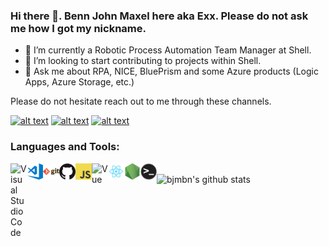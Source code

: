 ### Hi there 👋. Benn John Maxel here aka Exx. Please do not ask me how I got my nickname.

- 🔭 I’m currently a Robotic Process Automation Team Manager at Shell.
- 👯 I’m looking to start contributing to projects within Shell.
- 💬 Ask me about RPA, NICE, BluePrism and some Azure products (Logic Apps, Azure Storage, etc.)

Please do not hesitate reach out to me through these channels.

[![alt text][1.1]][1]
[![alt text][2.1]][2]
[![alt text][3.1]][3]

### Languages and Tools:
[<img align="left" alt="Visual Studio Code" width="26px" src="https://img.icons8.com/color/48/000000/azure-1.png" />][azure]
[<img align="left" alt="Visual Studio Code" width="26px" src="https://raw.githubusercontent.com/github/explore/80688e429a7d4ef2fca1e82350fe8e3517d3494d/topics/visual-studio-code/visual-studio-code.png" />][vscode]
[<img align="left" alt="Git" width="26px" src="https://raw.githubusercontent.com/github/explore/80688e429a7d4ef2fca1e82350fe8e3517d3494d/topics/git/git.png" />][git]
[<img align="left" alt="GitHub" width="26px" src="https://raw.githubusercontent.com/github/explore/78df643247d429f6cc873026c0622819ad797942/topics/github/github.png" />][github]
[<img align="left" alt="JavaScript" width="26px" src="https://raw.githubusercontent.com/github/explore/80688e429a7d4ef2fca1e82350fe8e3517d3494d/topics/javascript/javascript.png" />][javascript]
[<img align="left" alt="Vue" width="26px" src="https://img.icons8.com/color/48/000000/vue-js.png" />][vuejs]
[<img align="left" alt="React" width="26px" src="https://raw.githubusercontent.com/github/explore/80688e429a7d4ef2fca1e82350fe8e3517d3494d/topics/react/react.png" />][react]
[<img align="left" alt="Node.js" width="26px" src="https://raw.githubusercontent.com/github/explore/80688e429a7d4ef2fca1e82350fe8e3517d3494d/topics/nodejs/nodejs.png" />][nodejs]
[<img align="left" alt="Terminal" width="26px" src="https://raw.githubusercontent.com/github/explore/80688e429a7d4ef2fca1e82350fe8e3517d3494d/topics/terminal/terminal.png" />][terminal]

<br />

<img align="left" alt="bjmbn's github stats" src="https://github-readme-stats.vercel.app/api?username=bjmbn&count_private=true" />

[1.1]: http://i.imgur.com/tXSoThF.png (twitter icon with padding)
[2.1]: https://img.icons8.com/ios-glyphs/30/000000/linkedin.png (linkedin icon with padding)
[3.1]: http://i.imgur.com/0o48UoR.png (github icon with padding)

[1]: https://twitter.com/exxoooz
[2]: https://www.linkedin.com/in/exxnavarro/
[3]: https://www.github.com/bjmbn

[azure]: https://azure.microsoft.com/
[vscode]: https://code.visualstudio.com/
[git]: https://git-scm.com/
[github]: https://github.com/
[javascript]: https://www.javascript.com/
[vuejs]: https://vuejs.org/
[react]: https://reactjs.org/
[nodejs]: https://nodejs.org/en/
[terminal]: https://www.iterm2.com/
[xandawapps]: https://xandawapps.com/

<!--
**exxmen/exxmen** is a ✨ _special_ ✨ repository because its `README.md` (this file) appears on your GitHub profile.

Here are some ideas to get you started:

- 🔭 I’m currently working on ...
- 🌱 I’m currently learning ...
- 👯 I’m looking to collaborate on ...
- 🤔 I’m looking for help with ...
- 💬 Ask me about ...
- 📫 How to reach me: ...
- 😄 Pronouns: ...
- ⚡ Fun fact: ...
-->
